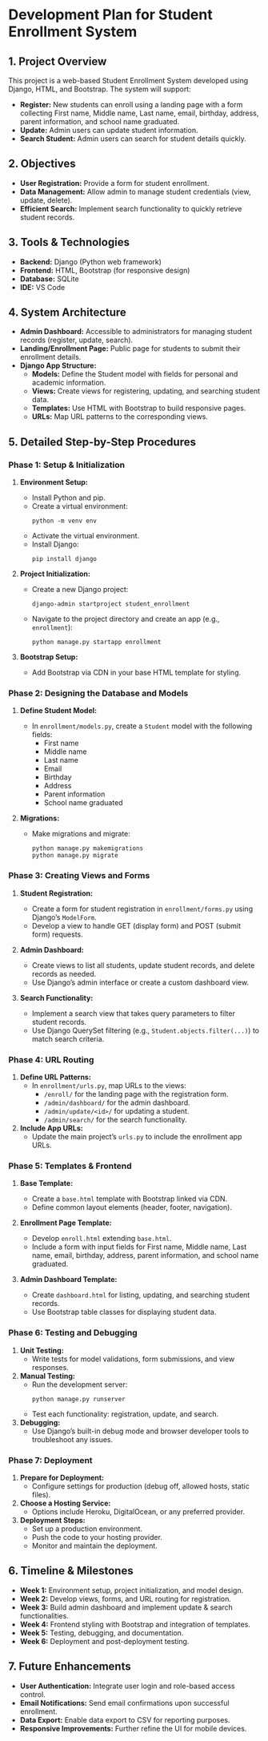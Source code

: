 # Development Plan for Student Enrollment System

## 1. Project Overview

This project is a web-based Student Enrollment System developed using Django, HTML, and Bootstrap. The system will support:

- **Register:** New students can enroll using a landing page with a form collecting First name, Middle name, Last name, email, birthday, address, parent information, and school name graduated.
- **Update:** Admin users can update student information.
- **Search Student:** Admin users can search for student details quickly.

## 2. Objectives

- **User Registration:** Provide a form for student enrollment.
- **Data Management:** Allow admin to manage student credentials (view, update, delete).
- **Efficient Search:** Implement search functionality to quickly retrieve student records.

## 3. Tools & Technologies

- **Backend:** Django (Python web framework)
- **Frontend:** HTML, Bootstrap (for responsive design)
- **Database:** SQLite
- **IDE:** VS Code

## 4. System Architecture

- **Admin Dashboard:** Accessible to administrators for managing student records (register, update, search).
- **Landing/Enrollment Page:** Public page for students to submit their enrollment details.
- **Django App Structure:**
  - **Models:** Define the Student model with fields for personal and academic information.
  - **Views:** Create views for registering, updating, and searching student data.
  - **Templates:** Use HTML with Bootstrap to build responsive pages.
  - **URLs:** Map URL patterns to the corresponding views.

## 5. Detailed Step-by-Step Procedures

### Phase 1: Setup & Initialization

1. **Environment Setup:**

   - Install Python and pip.
   - Create a virtual environment:
     ```
     python -m venv env
     ```
   - Activate the virtual environment.
   - Install Django:
     ```
     pip install django
     ```

2. **Project Initialization:**

   - Create a new Django project:
     ```
     django-admin startproject student_enrollment
     ```
   - Navigate to the project directory and create an app (e.g., `enrollment`):
     ```
     python manage.py startapp enrollment
     ```

3. **Bootstrap Setup:**
   - Add Bootstrap via CDN in your base HTML template for styling.

### Phase 2: Designing the Database and Models

1. **Define Student Model:**

   - In `enrollment/models.py`, create a `Student` model with the following fields:
     - First name
     - Middle name
     - Last name
     - Email
     - Birthday
     - Address
     - Parent information
     - School name graduated

2. **Migrations:**
   - Make migrations and migrate:
     ```
     python manage.py makemigrations
     python manage.py migrate
     ```

### Phase 3: Creating Views and Forms

1. **Student Registration:**

   - Create a form for student registration in `enrollment/forms.py` using Django’s `ModelForm`.
   - Develop a view to handle GET (display form) and POST (submit form) requests.

2. **Admin Dashboard:**

   - Create views to list all students, update student records, and delete records as needed.
   - Use Django’s admin interface or create a custom dashboard view.

3. **Search Functionality:**
   - Implement a search view that takes query parameters to filter student records.
   - Use Django QuerySet filtering (e.g., `Student.objects.filter(...)`) to match search criteria.

### Phase 4: URL Routing

1. **Define URL Patterns:**
   - In `enrollment/urls.py`, map URLs to the views:
     - `/enroll/` for the landing page with the registration form.
     - `/admin/dashboard/` for the admin dashboard.
     - `/admin/update/<id>/` for updating a student.
     - `/admin/search/` for the search functionality.
2. **Include App URLs:**
   - Update the main project’s `urls.py` to include the enrollment app URLs.

### Phase 5: Templates & Frontend

1. **Base Template:**

   - Create a `base.html` template with Bootstrap linked via CDN.
   - Define common layout elements (header, footer, navigation).

2. **Enrollment Page Template:**

   - Develop `enroll.html` extending `base.html`.
   - Include a form with input fields for First name, Middle name, Last name, email, birthday, address, parent information, and school name graduated.

3. **Admin Dashboard Template:**
   - Create `dashboard.html` for listing, updating, and searching student records.
   - Use Bootstrap table classes for displaying student data.

### Phase 6: Testing and Debugging

1. **Unit Testing:**
   - Write tests for model validations, form submissions, and view responses.
2. **Manual Testing:**
   - Run the development server:
     ```
     python manage.py runserver
     ```
   - Test each functionality: registration, update, and search.
3. **Debugging:**
   - Use Django’s built-in debug mode and browser developer tools to troubleshoot any issues.

### Phase 7: Deployment

1. **Prepare for Deployment:**
   - Configure settings for production (debug off, allowed hosts, static files).
2. **Choose a Hosting Service:**
   - Options include Heroku, DigitalOcean, or any preferred provider.
3. **Deployment Steps:**
   - Set up a production environment.
   - Push the code to your hosting provider.
   - Monitor and maintain the deployment.

## 6. Timeline & Milestones

- **Week 1:** Environment setup, project initialization, and model design.
- **Week 2:** Develop views, forms, and URL routing for registration.
- **Week 3:** Build admin dashboard and implement update & search functionalities.
- **Week 4:** Frontend styling with Bootstrap and integration of templates.
- **Week 5:** Testing, debugging, and documentation.
- **Week 6:** Deployment and post-deployment testing.

## 7. Future Enhancements

- **User Authentication:** Integrate user login and role-based access control.
- **Email Notifications:** Send email confirmations upon successful enrollment.
- **Data Export:** Enable data export to CSV for reporting purposes.
- **Responsive Improvements:** Further refine the UI for mobile devices.
